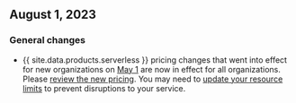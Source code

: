 ## August 1, 2023

<h3> General changes </h3>

- {{ site.data.products.serverless }} pricing changes that went into effect for new organizations on [May 1](#may-1-2023) are now in effect for all organizations. Please [review the new pricing](../cockroachcloud/plan-your-cluster-serverless.html#pricing). You may need to [update your resource limits](../cockroachcloud/serverless-cluster-management.html#edit-your-resource-limits) to prevent disruptions to your service.